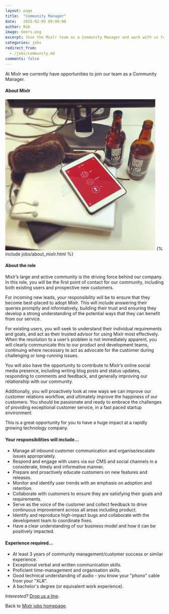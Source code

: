 ```yaml
---
layout: page
title:  "Community Manager"
date:   2015-02-05 09:00:00
author: Rob
image: beers.png
excerpt: Join the Mixlr team as a Community Manager and work with us to build the world's biggest audio broadcasting platform.
categories: jobs
redirect_from:
  - /jobs/community.md
comments: false
---
```


At Mixlr we currently have opportunities to join our team as a Community Manager.

#### About Mixlr

<style>img[src$="beers.png"] { float:right;width:300px }</style>
![Mixlr office beers](/images/beers.png)
{% include jobs/about_mixlr.html %}

#### About the role

Mixlr’s large and active community is the driving force behind our company. In this role, you will be the first point of contact for our community, including both existing users and prospective new customers.

For incoming new leads, your responsibility will be to ensure that they become best-placed to adopt Mixlr. This will include answering their queries promptly and informatively, building their trust and ensuring they develop a strong understanding of the potential ways that they can benefit from our service.

For existing users, you will seek to understand their individual requirements and goals, and act as their trusted advisor for using Mixlr most effectively. When the resolution to a user’s problem is not immediately apparent, you will clearly communicate this to our product and development teams, continuing where necessary to act as advocate for the customer during challenging or long-running issues.

You will also have the opportunity to contribute to Mixlr’s online social media presence, including writing blog posts and status updates, responding to comments and feedback, and generally improving our relationship with our community.

Additionally, you will proactively look at new ways we can improve our customer relations workflow, and ultimately improve the happiness of our customers. You should be passionate and ready to embrace the challenges of providing exceptional customer service, in a fast paced startup environment.

This is a great opportunity for you to have a huge impact at a rapidly growing technology company.

#### Your responsibilities will include...

* Manage all inbound customer communication and organise/escalate issues appropriately.
* Respond and engage with users via our CMS and social channels in a considerate, timely and informative manner.
* Prepare and proactively educate customers on new features and releases.
* Monitor and identify user trends with an emphasis on adoption and retention.
* Collaborate with customers to ensure they are satisfying their goals and requirements.
* Serve as the voice of the customer and collect feedback to drive continuous improvement across all areas including product.
* Identify and reproduce high-impact bugs and collaborate with the development team to coordinate fixes.
* Have a clear understanding of our business model and how it can be positively impacted.

#### Experience required...

* At least 3 years of community management/customer success or similar experience.
* Exceptional verbal and written communication skills.
* Proficient time-management and organisation skills.
* Good technical understanding of audio - you know your "phono" cable from your "XLR".
* A bachelor's degree (or equivalent work experience).

_Interested?_ [Drop us a line](mailto:jobs@mixlr.com).

Back to [Mixlr jobs homepage](/jobs).
